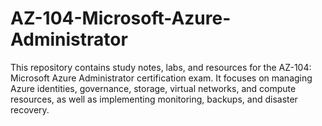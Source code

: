 # AZ-104-Microsoft-Azure-Administrator
This repository contains study notes, labs, and resources for the AZ-104: Microsoft Azure Administrator certification exam. It focuses on managing Azure identities, governance, storage, virtual networks, and compute resources, as well as implementing monitoring, backups, and disaster recovery.
